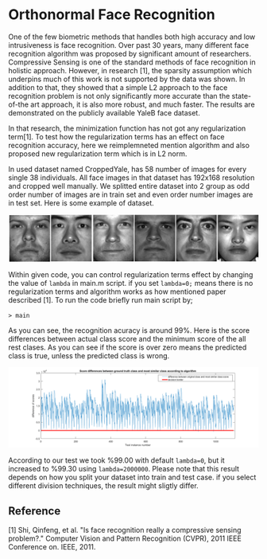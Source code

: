 
# Orthonormal Face Recognition

One of the few biometric methods that handles both high accuracy and low intrusiveness is face recognition. Over past 30 years, many different face recognition algorithm was proposed by significant amount of researchers. Compressive Sensing is one of the standard methods of face recognition in holistic approach. However, in research [1], the sparsity assumption which underpins much of this work is not supported by the data was shown. In addition to that, they showed that a simple L2 approach to the face recognition problem is not only significantly more accurate than the state-of-the art approach, it is also more robust, and much faster. The results are demonstrated on the publicly available YaleB face dataset. 

In that research, the minimization function has not got any regularization term[1]. To test how the regularization terms has an effect on face recognition accuracy, here we reimplemneted mention algorithm and also proposed new regularization term which is in L2 norm.

In used dataset named CroppedYale, has 58 number of images for every single 38 individuals. All face images in that dataset has 192x168 resolution and cropped well manually. We splitted entire dataset into 2 group as odd order number of images are in train set and even order number images are in test set. Here is some example of dataset.

![Sample image](sampleinput.jpg?raw=true "Title")

Within given code, you can control regularization terms effect by changing the value of `lambda` in main.m script. if you set `lambda=0;` means there is no regularization terms and algorithm works as how mentioned paper described [1]. To run the code briefly run main script by;
```{Matlab}
> main
```
As you can see, the recognition acuracy is around 99%. Here is the score differences between actual class score and the minimum score of the all rest clases. As you can see if the score is over zero means the predicted class is true, unless the predicted class is wrong. 

![Sample image](result.bmp?raw=true "Title")

According to our test we took %99.00 with default `lambda=0`, but it increased to %99.30 using `lambda=2000000`. Please note that this result depends on how you split your dataset into train and test case. if you select different division techniques, the result might sligtly differ.  

## Reference ##
[1]	Shi, Qinfeng, et al. "Is face recognition really a compressive sensing problem?." Computer Vision and Pattern Recognition (CVPR), 2011 IEEE Conference on. IEEE, 2011. 
